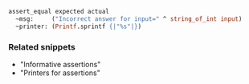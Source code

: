 ```ocaml
assert_equal expected actual 
  ~msg:     ("Incorrect answer for input=" ^ string_of_int input) 
  ~printer: (Printf.sprintf {|"%s"|})
```

### Related snippets

- "Informative assertions"
- "Printers for assertions"